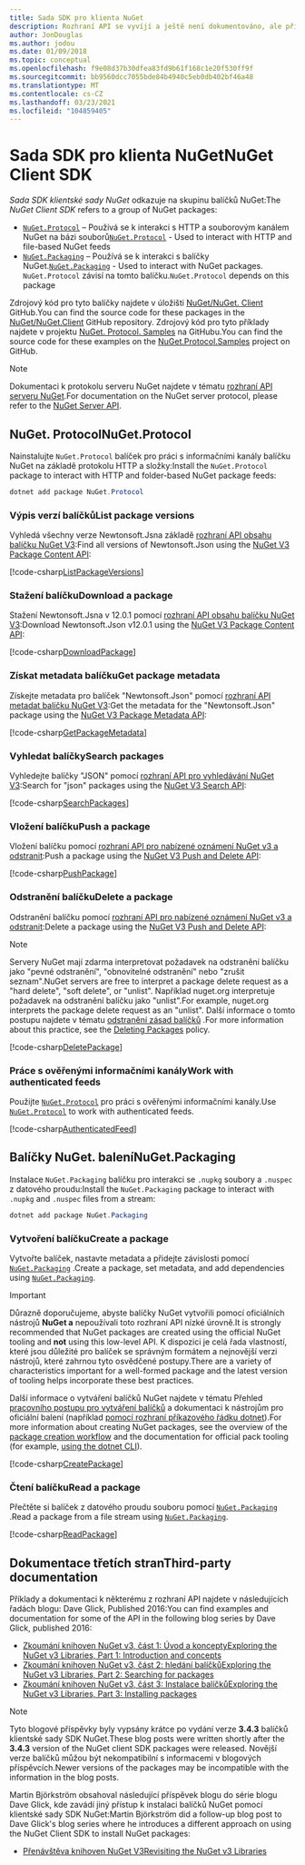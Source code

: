 ```yaml
---
title: Sada SDK pro klienta NuGet
description: Rozhraní API se vyvíjí a ještě není dokumentováno, ale příklady jsou k dispozici na blogu Dave Glick.
author: JonDouglas
ms.author: jodou
ms.date: 01/09/2018
ms.topic: conceptual
ms.openlocfilehash: f9e08d37b30dfea83fd9b61f168c1e20f530ff9f
ms.sourcegitcommit: bb9560dcc7055bde84b4940c5eb0db402bf46a48
ms.translationtype: MT
ms.contentlocale: cs-CZ
ms.lasthandoff: 03/23/2021
ms.locfileid: "104859405"
---
```

# <a name="nuget-client-sdk"></a><span data-ttu-id="ae882-103">Sada SDK pro klienta NuGet</span><span class="sxs-lookup"><span data-stu-id="ae882-103">NuGet Client SDK</span></span>

<span data-ttu-id="ae882-104">*Sada SDK klientské sady NuGet* odkazuje na skupinu balíčků NuGet:</span><span class="sxs-lookup"><span data-stu-id="ae882-104">The *NuGet Client SDK* refers to a group of NuGet packages:</span></span>

* <span data-ttu-id="ae882-105">[`NuGet.Protocol`](https://www.nuget.org/packages/NuGet.Protocol) – Používá se k interakci s HTTP a souborovým kanálem NuGet na bázi souborů</span><span class="sxs-lookup"><span data-stu-id="ae882-105">[`NuGet.Protocol`](https://www.nuget.org/packages/NuGet.Protocol) - Used to interact with HTTP and file-based NuGet feeds</span></span>
* <span data-ttu-id="ae882-106">[`NuGet.Packaging`](https://www.nuget.org/packages/NuGet.Packaging) – Používá se k interakci s balíčky NuGet.</span><span class="sxs-lookup"><span data-stu-id="ae882-106">[`NuGet.Packaging`](https://www.nuget.org/packages/NuGet.Packaging) - Used to interact with NuGet packages.</span></span> <span data-ttu-id="ae882-107">`NuGet.Protocol` závisí na tomto balíčku.</span><span class="sxs-lookup"><span data-stu-id="ae882-107">`NuGet.Protocol` depends on this package</span></span>

<span data-ttu-id="ae882-108">Zdrojový kód pro tyto balíčky najdete v úložišti [NuGet/NuGet. Client](https://github.com/NuGet/NuGet.Client) GitHub.</span><span class="sxs-lookup"><span data-stu-id="ae882-108">You can find the source code for these packages in the [NuGet/NuGet.Client](https://github.com/NuGet/NuGet.Client) GitHub repository.</span></span>
<span data-ttu-id="ae882-109">Zdrojový kód pro tyto příklady najdete v projektu [NuGet. Protocol. Samples](https://github.com/NuGet/Samples/tree/main/NuGetProtocolSamples) na GitHubu.</span><span class="sxs-lookup"><span data-stu-id="ae882-109">You can find the source code for these examples on the [NuGet.Protocol.Samples](https://github.com/NuGet/Samples/tree/main/NuGetProtocolSamples) project on GitHub.</span></span>

> [!Note]
> <span data-ttu-id="ae882-110">Dokumentaci k protokolu serveru NuGet najdete v tématu [rozhraní API serveru NuGet](~/api/overview.md).</span><span class="sxs-lookup"><span data-stu-id="ae882-110">For documentation on the NuGet server protocol, please refer to the [NuGet Server API](~/api/overview.md).</span></span>

## <a name="nugetprotocol"></a><span data-ttu-id="ae882-111">NuGet. Protocol</span><span class="sxs-lookup"><span data-stu-id="ae882-111">NuGet.Protocol</span></span>

<span data-ttu-id="ae882-112">Nainstalujte `NuGet.Protocol` balíček pro práci s informačními kanály balíčku NuGet na základě protokolu HTTP a složky:</span><span class="sxs-lookup"><span data-stu-id="ae882-112">Install the `NuGet.Protocol` package to interact with HTTP and folder-based NuGet package feeds:</span></span>

```ps1
dotnet add package NuGet.Protocol
```

### <a name="list-package-versions"></a><span data-ttu-id="ae882-113">Výpis verzí balíčků</span><span class="sxs-lookup"><span data-stu-id="ae882-113">List package versions</span></span>

<span data-ttu-id="ae882-114">Vyhledá všechny verze Newtonsoft.Jsna základě [rozhraní API obsahu balíčku NuGet V3](../api/package-base-address-resource.md#enumerate-package-versions):</span><span class="sxs-lookup"><span data-stu-id="ae882-114">Find all versions of Newtonsoft.Json using the [NuGet V3 Package Content API](../api/package-base-address-resource.md#enumerate-package-versions):</span></span>

[!code-csharp[ListPackageVersions](~/../nuget-samples/NuGetProtocolSamples/Program.cs?name=ListPackageVersions)]

### <a name="download-a-package"></a><span data-ttu-id="ae882-115">Stažení balíčku</span><span class="sxs-lookup"><span data-stu-id="ae882-115">Download a package</span></span>

<span data-ttu-id="ae882-116">Stažení Newtonsoft.Jsna v 12.0.1 pomocí [rozhraní API obsahu balíčku NuGet V3](../api/package-base-address-resource.md):</span><span class="sxs-lookup"><span data-stu-id="ae882-116">Download Newtonsoft.Json v12.0.1 using the [NuGet V3 Package Content API](../api/package-base-address-resource.md):</span></span>

[!code-csharp[DownloadPackage](~/../nuget-samples/NuGetProtocolSamples/Program.cs?name=DownloadPackage)]

### <a name="get-package-metadata"></a><span data-ttu-id="ae882-117">Získat metadata balíčku</span><span class="sxs-lookup"><span data-stu-id="ae882-117">Get package metadata</span></span>

<span data-ttu-id="ae882-118">Získejte metadata pro balíček "Newtonsoft.Json" pomocí [rozhraní API metadat balíčku NuGet V3](../api/registration-base-url-resource.md):</span><span class="sxs-lookup"><span data-stu-id="ae882-118">Get the metadata for the "Newtonsoft.Json" package using the [NuGet V3 Package Metadata API](../api/registration-base-url-resource.md):</span></span>

[!code-csharp[GetPackageMetadata](~/../nuget-samples/NuGetProtocolSamples/Program.cs?name=GetPackageMetadata)]

### <a name="search-packages"></a><span data-ttu-id="ae882-119">Vyhledat balíčky</span><span class="sxs-lookup"><span data-stu-id="ae882-119">Search packages</span></span>

<span data-ttu-id="ae882-120">Vyhledejte balíčky "JSON" pomocí [rozhraní API pro vyhledávání NuGet V3](../api/search-query-service-resource.md):</span><span class="sxs-lookup"><span data-stu-id="ae882-120">Search for "json" packages using the [NuGet V3 Search API](../api/search-query-service-resource.md):</span></span>

[!code-csharp[SearchPackages](~/../nuget-samples/NuGetProtocolSamples/Program.cs?name=SearchPackages)]

### <a name="push-a-package"></a><span data-ttu-id="ae882-121">Vložení balíčku</span><span class="sxs-lookup"><span data-stu-id="ae882-121">Push a package</span></span>

<span data-ttu-id="ae882-122">Vložení balíčku pomocí [rozhraní API pro nabízené oznámení NuGet v3 a odstranit](../api/package-publish-resource.md):</span><span class="sxs-lookup"><span data-stu-id="ae882-122">Push a package using the [NuGet V3 Push and Delete API](../api/package-publish-resource.md):</span></span>

[!code-csharp[PushPackage](~/../nuget-samples/NuGetProtocolSamples/Program.cs?name=PushPackage)]

### <a name="delete-a-package"></a><span data-ttu-id="ae882-123">Odstranění balíčku</span><span class="sxs-lookup"><span data-stu-id="ae882-123">Delete a package</span></span>

<span data-ttu-id="ae882-124">Odstranění balíčku pomocí [rozhraní API pro nabízené oznámení NuGet v3 a odstranit](../api/package-publish-resource.md):</span><span class="sxs-lookup"><span data-stu-id="ae882-124">Delete a package using the [NuGet V3 Push and Delete API](../api/package-publish-resource.md):</span></span>

> [!Note]
> <span data-ttu-id="ae882-125">Servery NuGet mají zdarma interpretovat požadavek na odstranění balíčku jako "pevné odstranění", "obnovitelné odstranění" nebo "zrušit seznam".</span><span class="sxs-lookup"><span data-stu-id="ae882-125">NuGet servers are free to interpret a package delete request as a "hard delete", "soft delete", or "unlist".</span></span>
> <span data-ttu-id="ae882-126">Například nuget.org interpretuje požadavek na odstranění balíčku jako "unlist".</span><span class="sxs-lookup"><span data-stu-id="ae882-126">For example, nuget.org interprets the package delete request as an "unlist".</span></span> <span data-ttu-id="ae882-127">Další informace o tomto postupu najdete v tématu [odstranění zásad balíčků](../nuget-org/policies/deleting-packages.md) .</span><span class="sxs-lookup"><span data-stu-id="ae882-127">For more information about this practice, see the [Deleting Packages](../nuget-org/policies/deleting-packages.md) policy.</span></span>

[!code-csharp[DeletePackage](~/../nuget-samples/NuGetProtocolSamples/Program.cs?name=DeletePackage)]

### <a name="work-with-authenticated-feeds"></a><span data-ttu-id="ae882-128">Práce s ověřenými informačními kanály</span><span class="sxs-lookup"><span data-stu-id="ae882-128">Work with authenticated feeds</span></span>

<span data-ttu-id="ae882-129">Použijte [`NuGet.Protocol`](https://www.nuget.org/packages/NuGet.Protocol) pro práci s ověřenými informačními kanály.</span><span class="sxs-lookup"><span data-stu-id="ae882-129">Use [`NuGet.Protocol`](https://www.nuget.org/packages/NuGet.Protocol) to work with authenticated feeds.</span></span>

[!code-csharp[AuthenticatedFeed](~/../nuget-samples/NuGetProtocolSamples/Program.cs?name=AuthenticatedFeed)]

## <a name="nugetpackaging"></a><span data-ttu-id="ae882-130">Balíčky NuGet. balení</span><span class="sxs-lookup"><span data-stu-id="ae882-130">NuGet.Packaging</span></span>

<span data-ttu-id="ae882-131">Instalace `NuGet.Packaging` balíčku pro interakci se `.nupkg` soubory a `.nuspec` z datového proudu:</span><span class="sxs-lookup"><span data-stu-id="ae882-131">Install the `NuGet.Packaging` package to interact with `.nupkg` and `.nuspec` files from a stream:</span></span>

```ps1
dotnet add package NuGet.Packaging
```

### <a name="create-a-package"></a><span data-ttu-id="ae882-132">Vytvoření balíčku</span><span class="sxs-lookup"><span data-stu-id="ae882-132">Create a package</span></span>

<span data-ttu-id="ae882-133">Vytvořte balíček, nastavte metadata a přidejte závislosti pomocí [`NuGet.Packaging`](https://www.nuget.org/packages/NuGet.Packaging) .</span><span class="sxs-lookup"><span data-stu-id="ae882-133">Create a package, set metadata, and add dependencies using [`NuGet.Packaging`](https://www.nuget.org/packages/NuGet.Packaging).</span></span>

> [!IMPORTANT]
> <span data-ttu-id="ae882-134">Důrazně doporučujeme, abyste balíčky NuGet vytvořili pomocí oficiálních nástrojů **NuGet a** nepoužívali toto rozhraní API nízké úrovně.</span><span class="sxs-lookup"><span data-stu-id="ae882-134">It is strongly recommended that NuGet packages are created using the official NuGet tooling and **not** using this low-level API.</span></span> <span data-ttu-id="ae882-135">K dispozici je celá řada vlastností, které jsou důležité pro balíček se správným formátem a nejnovější verzi nástrojů, které zahrnou tyto osvědčené postupy.</span><span class="sxs-lookup"><span data-stu-id="ae882-135">There are a variety of characteristics important for a well-formed package and the latest version of tooling helps incorporate these best practices.</span></span>
> 
> <span data-ttu-id="ae882-136">Další informace o vytváření balíčků NuGet najdete v tématu Přehled [pracovního postupu pro vytváření balíčků](../create-packages/overview-and-workflow.md) a dokumentaci k nástrojům pro oficiální balení (například [pomocí rozhraní příkazového řádku dotnet](../create-packages/creating-a-package-dotnet-cli.md)).</span><span class="sxs-lookup"><span data-stu-id="ae882-136">For more information about creating NuGet packages, see the overview of the [package creation workflow](../create-packages/overview-and-workflow.md) and the documentation for official pack tooling (for example, [using the dotnet CLI](../create-packages/creating-a-package-dotnet-cli.md)).</span></span>

[!code-csharp[CreatePackage](~/../nuget-samples/NuGetProtocolSamples/Program.cs?name=CreatePackage)]

### <a name="read-a-package"></a><span data-ttu-id="ae882-137">Čtení balíčku</span><span class="sxs-lookup"><span data-stu-id="ae882-137">Read a package</span></span>

<span data-ttu-id="ae882-138">Přečtěte si balíček z datového proudu souboru pomocí [`NuGet.Packaging`](https://www.nuget.org/packages/NuGet.Packaging) .</span><span class="sxs-lookup"><span data-stu-id="ae882-138">Read a package from a file stream using [`NuGet.Packaging`](https://www.nuget.org/packages/NuGet.Packaging).</span></span>

[!code-csharp[ReadPackage](~/../nuget-samples/NuGetProtocolSamples/Program.cs?name=ReadPackage)]

## <a name="third-party-documentation"></a><span data-ttu-id="ae882-139">Dokumentace třetích stran</span><span class="sxs-lookup"><span data-stu-id="ae882-139">Third-party documentation</span></span>

<span data-ttu-id="ae882-140">Příklady a dokumentaci k některému z rozhraní API najdete v následujících řadách blogu: Dave Glick, Published 2016:</span><span class="sxs-lookup"><span data-stu-id="ae882-140">You can find examples and documentation for some of the API in the following blog series by Dave Glick, published 2016:</span></span>

- [<span data-ttu-id="ae882-141">Zkoumání knihoven NuGet v3, část 1: Úvod a koncepty</span><span class="sxs-lookup"><span data-stu-id="ae882-141">Exploring the NuGet v3 Libraries, Part 1: Introduction and concepts</span></span>](http://daveaglick.com/posts/exploring-the-nuget-v3-libraries-part-1)
- [<span data-ttu-id="ae882-142">Zkoumání knihoven NuGet v3, část 2: hledání balíčků</span><span class="sxs-lookup"><span data-stu-id="ae882-142">Exploring the NuGet v3 Libraries, Part 2: Searching for packages</span></span>](http://daveaglick.com/posts/exploring-the-nuget-v3-libraries-part-2)
- [<span data-ttu-id="ae882-143">Zkoumání knihoven NuGet v3, část 3: Instalace balíčků</span><span class="sxs-lookup"><span data-stu-id="ae882-143">Exploring the NuGet v3 Libraries, Part 3: Installing packages</span></span>](http://daveaglick.com/posts/exploring-the-nuget-v3-libraries-part-3)

> [!Note]
> <span data-ttu-id="ae882-144">Tyto blogové příspěvky byly vypsány krátce po vydání verze **3.4.3** balíčků klientské sady SDK NuGet.</span><span class="sxs-lookup"><span data-stu-id="ae882-144">These blog posts were written shortly after the **3.4.3** version of the NuGet client SDK packages were released.</span></span>
> <span data-ttu-id="ae882-145">Novější verze balíčků můžou být nekompatibilní s informacemi v blogových příspěvcích.</span><span class="sxs-lookup"><span data-stu-id="ae882-145">Newer versions of the packages may be incompatible with the information in the blog posts.</span></span>

<span data-ttu-id="ae882-146">Martin Björkström obsahoval následující příspěvek blogu do série blogu Dave Glick, kde zavádí jiný přístup k instalaci balíčků NuGet pomocí klientské sady SDK NuGet:</span><span class="sxs-lookup"><span data-stu-id="ae882-146">Martin Björkström did a follow-up blog post to Dave Glick's blog series where he introduces a different approach on using the NuGet Client SDK to install NuGet packages:</span></span>

- [<span data-ttu-id="ae882-147">Přenávštěva knihoven NuGet V3</span><span class="sxs-lookup"><span data-stu-id="ae882-147">Revisiting the NuGet v3 Libraries</span></span>](https://martinbjorkstrom.com/posts/2018-09-19-revisiting-nuget-client-libraries)
